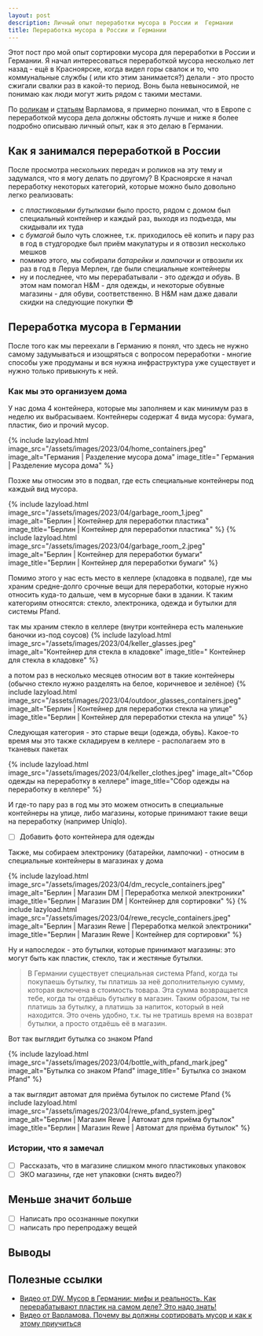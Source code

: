 ```yaml
---
layout: post
description: Личный опыт переработки мусора в России и  Германии
title: Переработка мусора в России и Германии
---
```


Этот пост про мой опыт сортировки мусора для переработки в России и Германии.
Я начал интересоваться переработкой мусора несколько лет назад - ещё в Красноярске, когда видел горы свалок и то, что коммунальные службы (
или кто этим занимается?) делали - это просто сжигали свалки раз в какой-то период. Вонь была невыносимой, не понимаю как люди могут жить
рядом с такими местами.

По [роликам](https://youtu.be/YtAUcn0aa80) и [статьям](https://varlamov.ru/3386005.html) Варламова, я примерно понимал, что в Европе с
переработкой мусора дела должны обстоять лучше и ниже я более подробно описываю личный опыт, как я это делаю в Германии.

## Как я занимался переработкой в России

После просмотра нескольких передач и роликов на эту тему и задумался, что я могу делать по другому? В Красноярске я начал переработку
некоторых категорий, которые можно было довольно легко реализовать:

- с _пластиковыми бутылками_ было просто, рядом с домом был специальный контейнер и каждый раз, выходя из подъезда, мы скидывали их туда
- с _бумагой_ было чуть сложнее, т.к. приходилось её копить и пару раз в год в студгородке был приём макулатуры и я отвозил несколько мешков
- помимо этого, мы собирали _батарейки_ и _лампочки_ и отвозили их раз в год в Леруа Мерлен, где были специальные контейнеры
- ну и последнее, что мы перерабатывали - это _одежда_ и _обувь_. В этом нам помогал H&M - для одежды, и некоторые обувные магазины - для
  обуви, соответственно. В H&M нам даже давали скидки на следующие покупки 😎️

## Переработка мусора в Германии

После того как мы переехали в Германию я понял, что здесь не нужно самому задумываться и изощряться с вопросом переработки - многие способы
уже продуманы и вся нужна инфраструктура уже существует и нужно только привыкнуть к ней.

### Как мы это организуем дома

У нас дома 4 контейнера, которые мы заполняем и как минимум раз в неделю их выбрасываем. Контейнеры содержат 4 вида мусора: бумага,
пластик, био и прочий мусор.

{% include lazyload.html image_src="/assets/images/2023/04/home_containers.jpeg" image_alt="Германия | Разделение мусора дома" image_title="
Германия | Разделение мусора дома" %}

Позже мы относим это в подвал, где есть специальные контейнеры под каждый вид мусора.

{% include lazyload.html image_src="/assets/images/2023/04/garbage_room_1.jpeg" image_alt="Берлин | Контейнер для переработки пластика"
image_title="Берлин | Контейнер для переработки пластика" %}
{% include lazyload.html image_src="/assets/images/2023/04/garbage_room_2.jpeg" image_alt="Берлин | Контейнер для переработки бумаги"
image_title="Берлин | Контейнер для переработки бумаги" %}

Помимо этого у нас есть место в келлере (кладовка в подвале), где мы храним средне-долго срочные вещи для переработки, которые нужно
относить куда-то дальше, чем в мусорные баки в здании. К таким категориям относятся: стекло, электроника, одежда и бутылки для системы
Pfand.

так мы храним стекло в келлере (внутри контейнера есть маленькие баночки из-под соусов)
{% include lazyload.html image_src="/assets/images/2023/04/keller_glasses.jpeg" image_alt="Контейнер для стекла в кладовке" image_title="
Контейнер для стекла в кладовке" %}

а потом раз в несколько месяцев относим вот в такие контейнеры (обычно стекло нужно разделять на белое, коричневое и зелёное)
{% include lazyload.html image_src="/assets/images/2023/04/outdoor_glasses_containers.jpeg" image_alt="Берлин | Контейнер для переработки
стекла на улице" image_title="Берлин | Контейнер для переработки стекла на улице" %}

Следующая категория - это старые вещи (одежда, обувь). Какое-то время мы это также складируем в келлере - располагаем это в тканевых пакетах

{% include lazyload.html image_src="/assets/images/2023/04/keller_clothes.jpeg" image_alt="Сбор одежды на переработку в келлере"
image_title="Сбор одежды на переработку в келлере" %}

И где-то пару раз в год мы это можем относить в специальные контейнеры на улице, либо магазины, которые принимают такие вещи на
переработку (например Uniqlo).

- [ ] Добавить фото контейнера для одежды

Также, мы собираем электронику (батарейки, лампочки) - относим в специальные контейнеры в магазинах у дома

{% include lazyload.html image_src="/assets/images/2023/04/dm_recycle_containers.jpeg" image_alt="Берлин | Магазин DM | Переработка мелкой
электроники" image_title="Берлин | Магазин DM | Контейнер для сортировки" %}
{% include lazyload.html image_src="/assets/images/2023/04/rewe_recycle_containers.jpeg" image_alt="Берлин | Магазин Rewe | Переработка
мелкой электроники" image_title="Берлин | Магазин Rewe | Контейнер для сортировки" %}

Ну и напоследок - это бутылки, которые принимают магазины: это могут быть как пластик, стекло, так и жестяные бутылки.

> В Германии существует специальная система Pfand, когда ты покупаешь бутылку, ты платишь за неё дополнительную сумму, которая включена в
> стоимость товара. Эта сумма возвращается тебе, когда ты отдаёшь бутылку в магазин. Таким образом, ты не платишь за бутылку, а платишь за
> напиток, который в ней находится. Это очень удобно, т.к. ты не тратишь время на возврат бутылки, а просто отдаёшь её в магазин.

Вот так выглядит бутылка со знаком Pfand

{% include lazyload.html image_src="/assets/images/2023/04/bottle_with_pfand_mark.jpeg" image_alt="Бутылка со знаком Pfand" image_title="
Бутылка со знаком Pfand" %}

а так выглядит автомат для приёма бутылок по системе Pfand
{% include lazyload.html image_src="/assets/images/2023/04/rewe_pfand_system.jpeg" image_alt="Берлин | Магазин Rewe | Автомат для приёма
бутылок" image_title="Берлин | Магазин Rewe | Автомат для приёма бутылок" %}

### Истории, что я замечал

- [ ] Рассказать, что в магазине слишком много пластиковых упаковок
- [ ] ЭКО магазины, где нет упаковки (снять видео?)

## Меньше значит больше

- [ ] Написать про осознанные покупки
- [ ] написать про перепродажу вещей

## Выводы

## Полезные ссылки

* [Видео от DW. Мусор в Германии: мифы и реальность. Как перерабатывают пластик на самом деле? Это надо знать!](https://www.youtube.com/watch?v=Abh1wm41wDs)
* [Видео от Варламова. Почему вы должны сортировать мусор и как к этому приучиться](https://youtu.be/cxD6N67Hfyc)